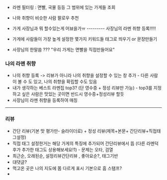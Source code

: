 - 라멘 필터링 : 면빨, 국물 등등 그 범위에 있는 가게들 조회
- 나와 취향이 비슷한 사람 팔로우 추천
- 가게 사장님과 뭐 할수있는게 어뵤을가ㅠ --------- 사장님의 라멘 취향 등록!!!!!

- 가게에 사람들이 가장 높게 설정한 몇가지 키워드들 태그로 띄우기 or 문장만들기
- 사장님의 한말씀 ??? "우리 가게는 면빨을 직접만들어요"

### 나의 라멘 취향
- 나의 취향 등록 -> 리뷰가 아니라 나의 취향을 설정할 수 있는 창 추가 - 다른 사람이 볼 수 도 있고, 나의 취향을 확립할 수도 있음
- 내가 생각하는 베스트 라멘집 top3? (단 영수증 + 정성 리뷰만 가능) - top3를 지정하고 싶은 사람은 맛있는 곳이면 반드시 영수증+정성리뷰 할듯
- 사장님이 라멘 취향을 등록하여 매칭

---
### 리뷰
- 간단 리뷰(기본 맛 평가만- 슬라이더로) + 정성 리뷰(제목+본문+ 간단리뷰+직접태그설정)
- 직접 태그 설정한거는 해당 가게의 특징에 추가되어 간단리뷰에서 뜸 (다른 라멘덕후가 추가한 태그도 상용해보세요!1) - 문제는 오타, 검열
- 최근순, 오래된순, 설정리뷰간단리뷰 , 좋아요순?, 태그기반
- 대댓글?
- 먹고온 곳은 나의 지도에 쫌 다르게 표시 기본으로 흠 스탬프?
- 
